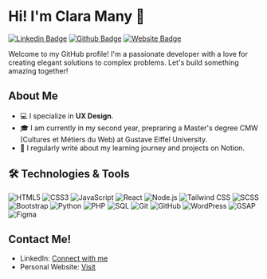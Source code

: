 # Hi! I'm Clara Many 🌷

[![Linkedin Badge](https://img.shields.io/badge/-ClaraMany-blue?style=flat-square&logo=Linkedin&logoColor=white&link=https://www.linkedin.com/in/yourlinkedin/)](https://www.linkedin.com/in/clara-many/)
[![Github Badge](https://img.shields.io/badge/-ClaraMany-black?style=flat-square&logo=Github&logoColor=white&link=https://github.com/yourgithub/)](https://github.com/ClaraMy)
[![Website Badge](https://img.shields.io/badge/Website-Portfolio2024-green)](https://claramany.notion.site/)

Welcome to my GitHub profile! I'm a passionate developer with a love for creating elegant solutions to complex problems. Let's build something amazing together!

## About Me

- 💻 I specialize in **UX Design**.
- 🎓 I am currently in my second year, prepraring a Master's degree CMW (Cultures et Métiers du Web) at Gustave Eiffel University.
- 📝 I regularly write about my learning journey and projects on Notion.

## 🛠️ Technologies & Tools

![HTML5](https://img.shields.io/badge/-HTML5-E34F26?style=flat-square&logo=html5&logoColor=white)
![CSS3](https://img.shields.io/badge/-CSS3-1572B6?style=flat-square&logo=css3)
![JavaScript](https://img.shields.io/badge/-JavaScript-F7DF1E?style=flat-square&logo=javascript&logoColor=black)
![React](https://img.shields.io/badge/-React-61DAFB?style=flat-square&logo=react&logoColor=black)
![Node.js](https://img.shields.io/badge/-Node.js-339933?style=flat-square&logo=node.js&logoColor=white)
![Tailwind CSS](https://img.shields.io/badge/-Tailwind%20CSS-38B2AC?style=flat-square&logo=tailwind-css&logoColor=white)
![SCSS](https://img.shields.io/badge/-SCSS-CC6699?style=flat-square&logo=sass&logoColor=white)
![Bootstrap](https://img.shields.io/badge/-Bootstrap-563D7C?style=flat-square&logo=bootstrap&logoColor=white)
![Python](https://img.shields.io/badge/-Python-3776AB?style=flat-square&logo=python&logoColor=white)
![PHP](https://img.shields.io/badge/-PHP-777BB4?style=flat-square&logo=php&logoColor=white)
![SQL](https://img.shields.io/badge/-SQL-4479A1?style=flat-square&logo=postgresql&logoColor=white)
![Git](https://img.shields.io/badge/-Git-F05032?style=flat-square&logo=git&logoColor=white)
![GitHub](https://img.shields.io/badge/-GitHub-181717?style=flat-square&logo=github&logoColor=white)
![WordPress](https://img.shields.io/badge/-WordPress-21759B?style=flat-square&logo=wordpress&logoColor=white)
![GSAP](https://img.shields.io/badge/-GSAP-88CE02?style=flat-square&logo=greensock&logoColor=white)
![Figma](https://img.shields.io/badge/-Figma-F24E1E?style=flat-square&logo=figma&logoColor=white)

## Contact Me!

- LinkedIn: [Connect with me](https://www.linkedin.com/in/clara-many/)
- Personal Website: [Visit](https://claramany.notion.site/)
